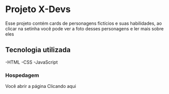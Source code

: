 # Projeto X-Devs

Esse projeto contém cards de personagens fictícios e suas habilidades, ao clicar na setinha você pode ver a foto desses personagens 
e ler mais sobre eles

## Tecnologia utilizada

-HTML 
-CSS
-JavaScript

### Hospedagem

Você abrir a página <a herf="https://victorbreno92.github.io/x-devs/"> Clicando aqui </a> 
